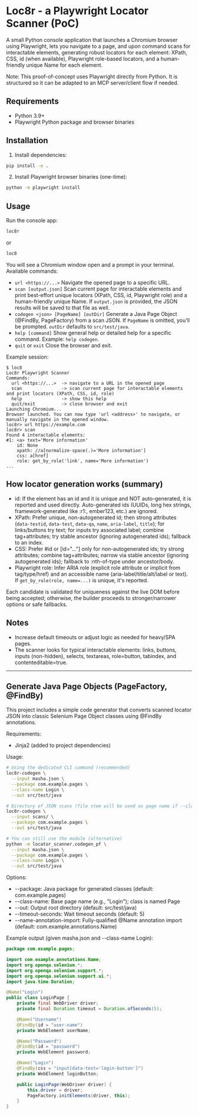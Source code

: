 # Loc8r - a Playwright Locator Scanner (PoC)

A small Python console application that launches a Chromium browser using Playwright, lets you navigate to a page, and upon command scans for interactable elements, generating robust locators for each element: XPath, CSS, id (when available), Playwright role-based locators, and a human-friendly unique Name for each element.

Note: This proof-of-concept uses Playwright directly from Python. It is structured so it can be adapted to an MCP server/client flow if needed.

## Requirements
- Python 3.9+
- Playwright Python package and browser binaries

## Installation

1. Install dependencies:

```bash
pip install -e .
```

2. Install Playwright browser binaries (one-time):

```bash
python -m playwright install
```

## Usage

Run the console app:

```bash
loc8r
``` 
or
```bash
loc8
```

You will see a Chromium window open and a prompt in your terminal. Available commands:

- `url <https://...>` Navigate the opened page to a specific URL.
- `scan [output.json]` Scan current page for interactable elements and print best-effort unique locators (XPath, CSS, id, Playwright role) and a human-friendly unique Name. If `output.json` is provided, the JSON results will be saved to that file as well.
- `codegen <json> [PageName] [outDir]` Generate a Java Page Object (@FindBy, PageFactory) from a scan JSON. If `PageName` is omitted, you'll be prompted. `outDir` defaults to `src/test/java`.
- `help [command]` Show general help or detailed help for a specific command. Example: `help codegen`.
- `quit` or `exit` Close the browser and exit.

Example session:

```
$ loc8
Loc8r Playwright Scanner
Commands:
  url <https://...>  -> navigate to a URL in the opened page
  scan               -> scan current page for interactable elements and print locators (XPath, CSS, id, role)
  help               -> show this help
  quit/exit          -> close browser and exit
Launching Chromium...
Browser launched. You can now type 'url <address>' to navigate, or manually navigate in the opened window.
loc8r> url https://example.com
loc8r> scan
Found 4 interactable elements:
#1: <a> text='More information'
    id: None
    xpath: //a[normalize-space(.)='More information']
    css: a[href]
    role: get_by_role('link', name='More information')
...
```

## How locator generation works (summary)

- id: If the element has an id and it is unique and NOT auto-generated, it is reported and used directly. Auto-generated ids (UUIDs, long hex strings, framework-generated like :r1:, ember123, etc.) are ignored.
- XPath: Prefer unique, non-autogenerated id; then strong attributes (`data-testid`, `data-test`, `data-qa`, `name`, `aria-label`, `title`); for links/buttons try text; for inputs try associated label; combine tag+attributes; try stable ancestor (ignoring autogenerated ids); fallback to an index.
- CSS: Prefer #id or [id="..."] only for non-autogenerated ids; try strong attributes; combine tag+attributes; narrow via stable ancestor (ignoring autogenerated ids); fallback to :nth-of-type under ancestor/body.
- Playwright role: Infer ARIA role (explicit role attribute or implicit from tag/type/href) and an accessible name (aria-label/title/alt/label or text). If `get_by_role(role, name=...)` is unique, it's reported.

Each candidate is validated for uniqueness against the live DOM before being accepted; otherwise, the builder proceeds to stronger/narrower options or safe fallbacks.

## Notes
- Increase default timeouts or adjust logic as needed for heavy/SPA pages.
- The scanner looks for typical interactable elements: links, buttons, inputs (non-hidden), selects, textareas, role=button, tabindex, and contenteditable=true.

---

## Generate Java Page Objects (PageFactory, @FindBy)
This project includes a simple code generator that converts scanned locator JSON into classic Selenium Page Object classes using @FindBy annotations.

Requirements:
- Jinja2 (added to project dependencies)

Usage:
```bash
# Using the dedicated CLI command (recommended)
loc8r-codegen \
  --input masha.json \
  --package com.example.pages \
  --class-name Login \
  --out src/test/java

# Directory of JSON scans (file stem will be used as page name if --class-name not given)
loc8r-codegen \
  --input scans/ \
  --package com.example.pages \
  --out src/test/java

# You can still use the module (alternative)
python -m locator_scanner.codegen_pf \
  --input masha.json \
  --package com.example.pages \
  --class-name Login \
  --out src/test/java
```

Options:
- --package: Java package for generated classes (default: com.example.pages)
- --class-name: Base page name (e.g., "Login"); class is named <Name>Page
- --out: Output root directory (default: src/test/java)
- --timeout-seconds: Wait timeout seconds (default: 5)
- --name-annotation-import: Fully-qualified @Name annotation import (default: com.example.annotations.Name)

Example output (given masha.json and --class-name Login):
```java
package com.example.pages;

import com.example.annotations.Name;
import org.openqa.selenium.*;
import org.openqa.selenium.support.*;
import org.openqa.selenium.support.ui.*;
import java.time.Duration;

@Name("Login")
public class LoginPage {
    private final WebDriver driver;
    private final Duration timeout = Duration.ofSeconds(5);

    @Name("Username")
    @FindBy(id = "user-name")
    private WebElement userName;

    @Name("Password")
    @FindBy(id = "password")
    private WebElement password;

    @Name("Login")
    @FindBy(css = "input[data-test='login-button']")
    private WebElement loginButton;

    public LoginPage(WebDriver driver) {
        this.driver = driver;
        PageFactory.initElements(driver, this);
    }
}
```
